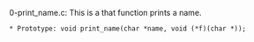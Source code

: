 0-print_name.c: This is a that function prints a name.

	* Prototype: void print_name(char *name, void (*f)(char *));
